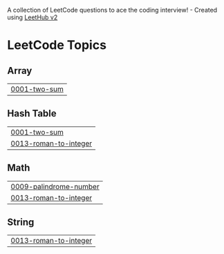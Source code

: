 A collection of LeetCode questions to ace the coding interview! - Created using [LeetHub v2](https://github.com/arunbhardwaj/LeetHub-2.0)
<!---LeetCode Topics Start-->
# LeetCode Topics
## Array
|  |
| ------- |
| [0001-two-sum](https://github.com/janhvviikumar/Pythonsolve/tree/master/0001-two-sum) |
## Hash Table
|  |
| ------- |
| [0001-two-sum](https://github.com/janhvviikumar/Pythonsolve/tree/master/0001-two-sum) |
| [0013-roman-to-integer](https://github.com/janhvviikumar/Pythonsolve/tree/master/0013-roman-to-integer) |
## Math
|  |
| ------- |
| [0009-palindrome-number](https://github.com/janhvviikumar/Pythonsolve/tree/master/0009-palindrome-number) |
| [0013-roman-to-integer](https://github.com/janhvviikumar/Pythonsolve/tree/master/0013-roman-to-integer) |
## String
|  |
| ------- |
| [0013-roman-to-integer](https://github.com/janhvviikumar/Pythonsolve/tree/master/0013-roman-to-integer) |
<!---LeetCode Topics End-->